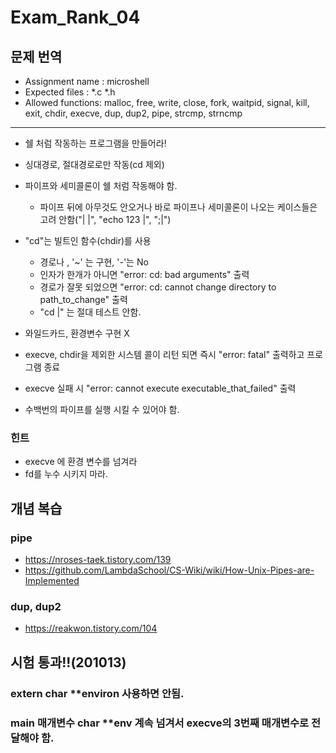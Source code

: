 # Exam_Rank_04

## 문제 번역
- Assignment name  : microshell
- Expected files   : *.c *.h
- Allowed functions: malloc, free, write, close, fork, waitpid, signal, kill, exit, chdir, execve, dup,  dup2, pipe, strcmp, strncmp

---

- 쉘 처럼 작동하는 프로그램을 만들어라!
- 싱대경로, 절대경로로만 작동(cd 제외)
- 파이프와 세미콜론이 쉘 처럼 작동해야 함.
    - 파이프 뒤에 아무것도 안오거나 바로 파이프나 세미콜론이 나오는 케이스들은 고려 안함("| |", "echo 123 |", ";|")
- "cd"는 빌트인 함수(chdir)를 사용
    - 경로나 , '~' 는 구현, '-'는 No
    - 인자가 한개가 아니면 "error: cd: bad arguments" 출력
    - 경로가 잘못 되었으면 "error: cd: cannot change directory to path_to_change" 출력
    - "cd |" 는 절대 테스트 안함.

- 와일드카드, 환경변수 구현 X
- execve, chdir을 제외한 시스템 콜이 리턴 되면 즉시 "error: fatal" 출력하고 프로그램 종료
- execve 실패 시 "error: cannot execute executable_that_failed" 출력
- 수백번의 파이프를 실행 시킬 수 있어야 함.

### 힌트
- execve 에 환경 변수를 넘겨라
- fd를 누수 시키지 마라.


## 개념 복습
### pipe
- https://nroses-taek.tistory.com/139
- https://github.com/LambdaSchool/CS-Wiki/wiki/How-Unix-Pipes-are-Implemented

### dup, dup2
- https://reakwon.tistory.com/104

## 시험 통과!!(201013)
### extern char **environ 사용하면 안됨.
### main 매개변수 char **env 계속 넘겨서 execve의 3번째 매개변수로 전달해야 함.

